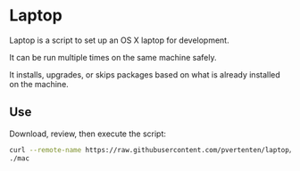 Laptop
======

Laptop is a script to set up an OS X laptop for development.

It can be run multiple times on the same machine safely.

It installs, upgrades, or skips packages based on what is already installed on the machine.

Use
-------

Download, review, then execute the script:

```sh
curl --remote-name https://raw.githubusercontent.com/pvertenten/laptop/master/mac
./mac
```
